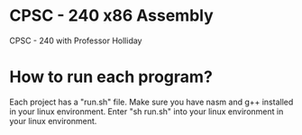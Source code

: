 # CPSC - 240 x86 Assembly

CPSC - 240 with Professor Holliday

# How to run each program?

Each project has a "run.sh" file. Make sure you have nasm and g++ installed in your linux environment. Enter "sh run.sh" into your linux environment in your linux environment.
